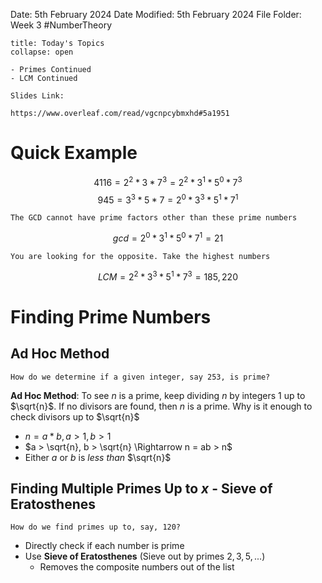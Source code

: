 Date: 5th February 2024
Date Modified: 5th February 2024
File Folder: Week 3
#NumberTheory

```ad-abstract
title: Today's Topics
collapse: open

- Primes Continued
- LCM Continued

```

```ad-important
Slides Link:

https://www.overleaf.com/read/vgcnpcybmxhd#5a1951
```

# Quick Example

$$4116 = 2^2*3*7^3 = 2^2*3^1*5^0*7^3$$
$$945 = 3^3 * 5 * 7 = 2^0 * 3^3 * 5^1 * 7^1$$
```ad-important
The GCD cannot have prime factors other than these prime numbers
```

$$gcd = 2^0 *3^1*5^0*7^1 = 21$$

```ad-warning
You are looking for the opposite. Take the highest numbers
```
$$LCM = 2^2 * 3^3 * 5^1 * 7^ 3 = 185,220$$
# Finding Prime Numbers
## Ad Hoc Method

```ad-question
How do we determine if a given integer, say 253, is prime?
```

**Ad Hoc Method**: To see $n$ is a prime, keep dividing $n$ by integers $1$ up to $\sqrt{n}$. If no divisors are found, then $n$ is a prime. Why is it enough to check divisors up to $\sqrt{n}$
- $n = a * b, a > 1, b > 1$
- $a > \sqrt{n}, b > \sqrt{n} \Rightarrow n = ab > n$
- Either $a$ or $b$ is *less than* $\sqrt{n}$

## Finding Multiple Primes Up to $x$ - Sieve of Eratosthenes
```ad-question
How do we find primes up to, say, 120?
```

- Directly check if each number is prime
- Use **Sieve of Eratosthenes** (Sieve out by primes $2, 3, 5,...$)
	- Removes the composite numbers out of the list




